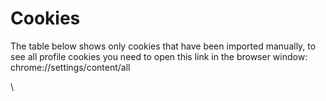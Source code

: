 # Cookies

The table below shows only cookies that have been imported manually, to see all profile cookies you need to open this link in the browser window: chrome://settings/content/all

\
